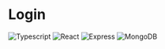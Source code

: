 # Login

<p>
    <img alt="Typescript" src="https://img.shields.io/badge/-Typescript-blue?logo=Typescript&logoColor=white"/>
    <img alt="React" src="https://img.shields.io/badge/-React-45b8d8?logo=react&logoColor=white"/>
    <img alt="Express" src="https://img.shields.io/badge/-Express-white?logo=Express&logoColor=black"/>
    <img alt="MongoDB" src="https://img.shields.io/badge/-MongoDB-%234ea94b?logo=MongoDB&logoColor=white"/>
</p>